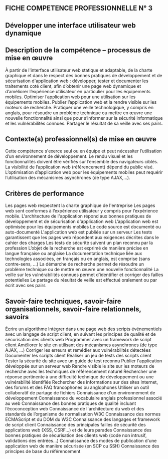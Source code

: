 FICHE COMPETENCE PROFESSIONNELLE N° 3
------------------------------------------
Développer une interface utilisateur web dynamique
------------------------------------------

Description de la compétence – processus de mise en œuvre
------------------------------------------

À partir de l'interface utilisateur web statique et adaptable, de la charte graphique et dans le respect des
bonnes pratiques de développement et de sécurisation d'application web : développer, tester et
documenter les traitements coté client, afin d’obtenir une page web dynamique et d’améliorer l’expérience
utilisateur en particulier pour les équipements mobiles.
Optimiser l’application web pour une utilisation sur les équipements mobiles.
Publier l’application web et la rendre visible sur les moteurs de recherche.
Pratiquer une veille technologique, y compris en anglais, pour résoudre un problème technique ou mettre
en œuvre une nouvelle fonctionnalité ainsi que pour s’informer sur la sécurité informatique et les
vulnérabilités connues.
Partager le résultat de sa veille avec ses pairs.

Contexte(s) professionnel(s) de mise en œuvre
------------------------------------------

Cette compétence s'exerce seul ou en équipe et peut nécessiter l’utilisation d’un environnement de
développement. Le rendu visuel et les fonctionnalités doivent être vérifiés sur l’ensemble des navigateurs
ciblés. La visibilité de l’application web (référencement) dépend du public visé.
L’optimisation d’application web pour les équipements mobiles peut requérir l’utilisation des mécanismes
asynchrones (de type AJAX,...).

Critères de performance
------------------------------------------

Les pages web respectent la charte graphique de l'entreprise
Les pages web sont conformes à l’expérience utilisateur y compris pour l’expérience mobile.
L'architecture de l'application répond aux bonnes pratiques de développement et de sécurisation
d'application web
L’application web est optimisée pour les équipements mobiles
Le code source est documenté ou auto-documenté
L'application web est publiée sur un serveur
Les tests garantissent que les pages web répondent aux exigences décrites dans le cahier des charges
Les tests de sécurité suivent un plan reconnu par la profession
L’objet de la recherche est exprimé de manière précise en langue française ou anglaise
La documentation technique liée aux technologies associées, en français ou en anglais, est comprise
(sans contre-sens, ...)
La démarche de recherche permet de résoudre un problème technique ou de mettre en œuvre une
nouvelle fonctionnalité
La veille sur les vulnérabilités connues permet d’identifier et corriger des failles potentielles
Le partage du résultat de veille est effectué oralement ou par écrit avec ses pairs

Savoir-faire techniques, savoir-faire organisationnels, savoir-faire relationnels, savoirs
------------------------------------------

Écrire un algorithme
Intégrer dans une page web des scripts événementiels avec un langage de script client, en suivant les
principes de qualité et de sécurisation des clients web
Programmer avec un framework de script client
Améliorer le site en utilisant des mécanismes asynchrones (de type AJAX, ...)
Corriger les erreurs et remédier aux vulnérabilités détectées
Documenter les scripts client
Réaliser un jeu de tests des scripts client
Tester la sécurité du site avec un guide de test reconnu
Publier l'application développée sur un serveur web
Rendre visible le site sur les moteurs de recherche avec les techniques de référencement naturel
Rechercher une réponse pertinente à une difficulté technique de développement ou une vulnérabilité
identifiée
Rechercher des informations sur des sites Internet, des forums et des FAQ francophones ou anglophones
Utiliser un outil collaboratif de partage de fichiers
Connaissance d'un environnement de développement
Connaissance du vocabulaire anglais professionnel associé au web
Connaissance des bonnes pratiques de qualité incluant l’écoconception web
Connaissance de l'architecture du web et des standards de l’organisme de normalisation W3C
Connaissance des normes ECMAScript et du DOM du W3C
Connaissance des langages et framework de script client
Connaissance des principales failles de sécurité des applications web (XSS, CSRF...) et de leurs parades
Connaissance des bonnes pratiques de sécurisation des clients web (code non intrusif, validations des
entrées...)
Connaissance des modes de publication d'une application web de manière sécurisée (en SCP ou SSH)
Connaissance des principes de base du référencement
